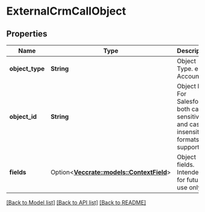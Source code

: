 # ExternalCrmCallObject

## Properties

Name | Type | Description | Notes
------------ | ------------- | ------------- | -------------
**object_type** | **String** | Object Type. e.g. Account. | 
**object_id** | **String** | Object ID. For Salesforce both case-sensitive and case-insensitive formats are supported. | 
**fields** | Option<[**Vec<crate::models::ContextField>**](ContextField.md)> | Object fields. Intended for future use only. | [optional]

[[Back to Model list]](../README.md#documentation-for-models) [[Back to API list]](../README.md#documentation-for-api-endpoints) [[Back to README]](../README.md)


